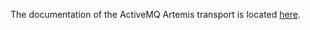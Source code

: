 The documentation of the ActiveMQ Artemis transport is located [here](../../website/docs/infrastructure/transport/activemq-artemis.md).

